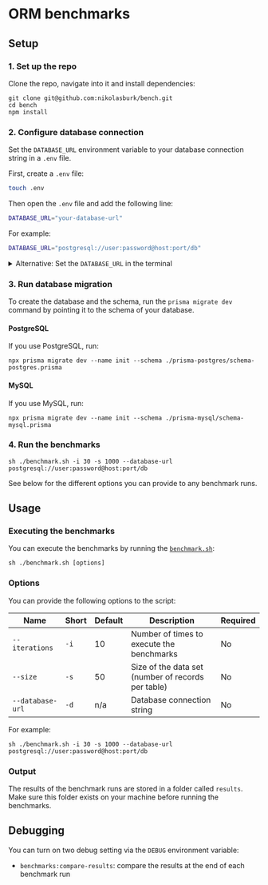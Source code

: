 # ORM benchmarks

## Setup

### 1. Set up the repo

Clone the repo, navigate into it and install dependencies:

```
git clone git@github.com:nikolasburk/bench.git
cd bench
npm install
```

### 2. Configure database connection

Set the `DATABASE_URL` environment variable to your database connection string in a `.env` file.

First, create a `.env` file:

```bash
touch .env
```

Then open the `.env` file and add the following line:

```bash
DATABASE_URL="your-database-url"
```

For example:

```bash
DATABASE_URL="postgresql://user:password@host:port/db"
```

<details><summary>Alternative: Set the <code>DATABASE_URL</code> in the terminal</summary>

Alternatively, you can set the `DATABASE_URL` in the terminal:

```bash
export DATABASE_URL="postgresql://user:password@host:port/db"
```

</details>

### 3. Run database migration

To create the database and the schema, run the `prisma migrate dev` command by pointing it to the schema of your database.

#### PostgreSQL

If you use PostgreSQL, run:

```
npx prisma migrate dev --name init --schema ./prisma-postgres/schema-postgres.prisma
```

#### MySQL

If you use MySQL, run:

```
npx prisma migrate dev --name init --schema ./prisma-mysql/schema-mysql.prisma
```

### 4. Run the benchmarks

```
sh ./benchmark.sh -i 30 -s 1000 --database-url postgresql://user:password@host:port/db
```

See below for the different options you can provide to any benchmark runs.

## Usage

### Executing the benchmarks

You can execute the benchmarks by running the [`benchmark.sh`](./benchmark.sh):

```
sh ./benchmark.sh [options]
```

### Options

You can provide the following options to the script:

| Name             | Short | Default | Description                                        | Required |
| ---------------- | ----- | ------- | -------------------------------------------------- | -------- |
| `--iterations`   | `-i`  | 10      | Number of times to execute the benchmarks          | No       |
| `--size`         | `-s`  | 50      | Size of the data set (number of records per table) | No       |
| `--database-url` | `-d`  | n/a     | Database connection string                         | No       |

For example:

```
sh ./benchmark.sh -i 30 -s 1000 --database-url postgresql://user:password@host:port/db
```

### Output

The results of the benchmark runs are stored in a folder called `results`. Make sure this folder exists on your machine before running the benchmarks.

## Debugging

You can turn on two debug setting via the `DEBUG` environment variable:

- `benchmarks:compare-results`: compare the results at the end of each benchmark run
